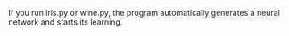 If you run iris.py or wine.py, the program automatically generates a neural network and starts its learning.
